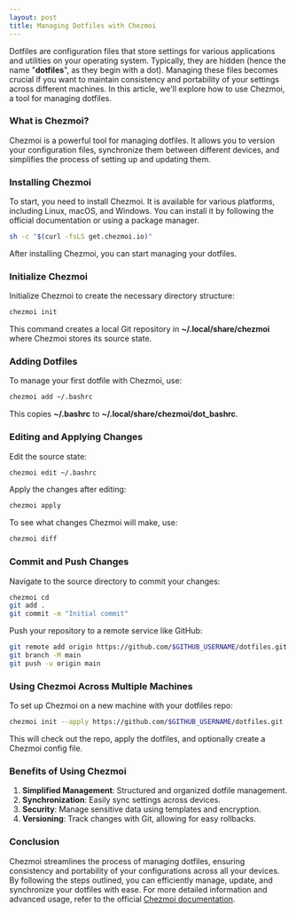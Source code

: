 ```yaml
---
layout: post
title: Managing Dotfiles with Chezmoi
---
```


Dotfiles are configuration files that store settings for various applications and utilities on your operating system. Typically, they are hidden (hence the name "**dotfiles**", as they begin with a dot). Managing these files becomes crucial if you want to maintain consistency and portability of your settings across different machines. In this article, we'll explore how to use Chezmoi, a tool for managing dotfiles.

### What is Chezmoi?

Chezmoi is a powerful tool for managing dotfiles. It allows you to version your configuration files, synchronize them between different devices, and simplifies the process of setting up and updating them.

### Installing Chezmoi

To start, you need to install Chezmoi. It is available for various platforms, including Linux, macOS, and Windows. You can install it by following the official documentation or using a package manager.

```bash
sh -c "$(curl -fsLS get.chezmoi.io)"
```

After installing Chezmoi, you can start managing your dotfiles.

### Initialize Chezmoi

Initialize Chezmoi to create the necessary directory structure:

```bash
chezmoi init
```

This command creates a local Git repository in **~/.local/share/chezmoi** where Chezmoi stores its source state.

### Adding Dotfiles

To manage your first dotfile with Chezmoi, use:

```bash
chezmoi add ~/.bashrc
```

This copies **~/.bashrc** to **~/.local/share/chezmoi/dot_bashrc**.

### Editing and Applying Changes

Edit the source state:

```bash
chezmoi edit ~/.bashrc
```

Apply the changes after editing:

```bash
chezmoi apply
```

To see what changes Chezmoi will make, use:

```bash
chezmoi diff
```

### Commit and Push Changes

Navigate to the source directory to commit your changes:

```bash
chezmoi cd
git add .
git commit -m "Initial commit"
```

Push your repository to a remote service like GitHub:

```bash
git remote add origin https://github.com/$GITHUB_USERNAME/dotfiles.git
git branch -M main
git push -u origin main
```

### Using Chezmoi Across Multiple Machines

To set up Chezmoi on a new machine with your dotfiles repo:

```bash
chezmoi init --apply https://github.com/$GITHUB_USERNAME/dotfiles.git
```

This will check out the repo, apply the dotfiles, and optionally create a Chezmoi config file.

### Benefits of Using Chezmoi

1. **Simplified Management**: Structured and organized dotfile management.
2. **Synchronization**: Easily sync settings across devices.
3. **Security**: Manage sensitive data using templates and encryption.
4. **Versioning**: Track changes with Git, allowing for easy rollbacks.

### Conclusion

Chezmoi streamlines the process of managing dotfiles, ensuring consistency and portability of your configurations across all your devices. By following the steps outlined, you can efficiently manage, update, and synchronize your dotfiles with ease. For more detailed information and advanced usage, refer to the official [Chezmoi documentation](https://www.chezmoi.io/quick-start/).
